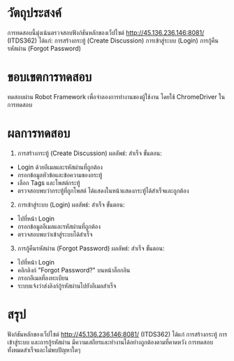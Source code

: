 # วัตถุประสงค์
การทดสอบนี้มุ่งเน้นตรวจสอบฟังก์ชันหลักของเว็ปไซต์ http://45.136.236.146:8081/ (ITDS362) ได้แก่:
การสร้างกระทู้ (Create Discussion)
การเข้าสู่ระบบ (Login)
การกู้คืนรหัสผ่าน (Forgot Password)

# ขอบเขตการทดสอบ
ทดสอบผ่าน Robot Framework เพื่อจำลองการทำงานของผู้ใช้งาน โดยใช้ ChromeDriver ในการทดสอบ

# ผลการทดสอบ
1. การสร้างกระทู้ (Create Discussion)
ผลลัพธ์: สำเร็จ
ขั้นตอน:
- Login ด้วยอีเมลและรหัสผ่านที่ถูกต้อง
- กรอกข้อมูลหัวข้อและข้อความของกระทู้
- เลือก Tags และโพสต์กระทู้
- ตรวจสอบพบว่ากระทู้ที่ถูกโพสต์ ได้แสดงในหน้าแสดงกระทู้ได้สำเร็จและถูกต้อง

2. การเข้าสู่ระบบ (Login)
ผลลัพธ์: สำเร็จ
ขั้นตอน:
- ไปที่หน้า Login
- กรอกข้อมูลอีเมลและรหัสผ่านที่ถูกต้อง
- ตรวจสอบพบว่าเข้าสู่ระบบได้สำเร็จ

3. การกู้คืนรหัสผ่าน (Forgot Password)
ผลลัพธ์: สำเร็จ
ขั้นตอน:
- ไปที่หน้า Login
- คลิกลิงก์ "Forgot Password?" บนหน้าล็อกอิน
- กรอกอีเมลที่ลงทะเบียน
- ระบบแจ้งว่าส่งลิงก์กู้รหัสผ่านไปยังอีเมลสำเร็จ

# สรุป
ฟังก์ชันหลักของเว็ปไซต์ http://45.136.236.146:8081/ (ITDS362) ได้แก่ การสร้างกระทู้ การเข้าสู่ระบบ และการกู้รหัสผ่าน มีความเสถียรและทำงานได้อย่างถูกต้องตามที่คาดหวัง การทดสอบทั้งหมดสำเร็จและไม่พบปัญหาใดๆ

